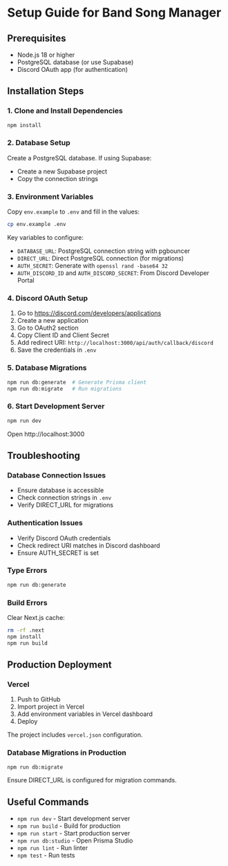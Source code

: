 # Setup Guide for Band Song Manager

## Prerequisites

- Node.js 18 or higher
- PostgreSQL database (or use Supabase)
- Discord OAuth app (for authentication)

## Installation Steps

### 1. Clone and Install Dependencies

```bash
npm install
```

### 2. Database Setup

Create a PostgreSQL database. If using Supabase:
- Create a new Supabase project
- Copy the connection strings

### 3. Environment Variables

Copy `env.example` to `.env` and fill in the values:

```bash
cp env.example .env
```

Key variables to configure:
- `DATABASE_URL`: PostgreSQL connection string with pgbouncer
- `DIRECT_URL`: Direct PostgreSQL connection (for migrations)
- `AUTH_SECRET`: Generate with `openssl rand -base64 32`
- `AUTH_DISCORD_ID` and `AUTH_DISCORD_SECRET`: From Discord Developer Portal

### 4. Discord OAuth Setup

1. Go to https://discord.com/developers/applications
2. Create a new application
3. Go to OAuth2 section
4. Copy Client ID and Client Secret
5. Add redirect URI: `http://localhost:3000/api/auth/callback/discord`
6. Save the credentials in `.env`

### 5. Database Migrations

```bash
npm run db:generate  # Generate Prisma client
npm run db:migrate   # Run migrations
```

### 6. Start Development Server

```bash
npm run dev
```

Open http://localhost:3000

## Troubleshooting

### Database Connection Issues

- Ensure database is accessible
- Check connection strings in `.env`
- Verify DIRECT_URL for migrations

### Authentication Issues

- Verify Discord OAuth credentials
- Check redirect URI matches in Discord dashboard
- Ensure AUTH_SECRET is set

### Type Errors

```bash
npm run db:generate
```

### Build Errors

Clear Next.js cache:
```bash
rm -rf .next
npm install
npm run build
```

## Production Deployment

### Vercel

1. Push to GitHub
2. Import project in Vercel
3. Add environment variables in Vercel dashboard
4. Deploy

The project includes `vercel.json` configuration.

### Database Migrations in Production

```bash
npm run db:migrate
```

Ensure DIRECT_URL is configured for migration commands.

## Useful Commands

- `npm run dev` - Start development server
- `npm run build` - Build for production
- `npm run start` - Start production server
- `npm run db:studio` - Open Prisma Studio
- `npm run lint` - Run linter
- `npm test` - Run tests


